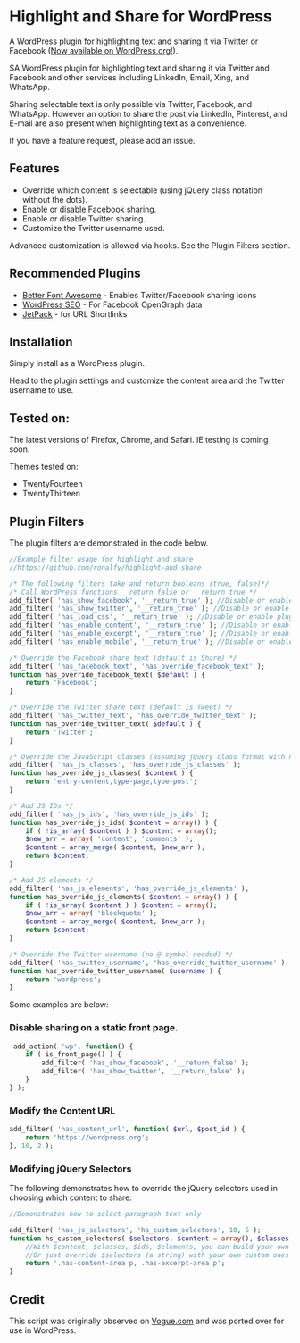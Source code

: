Highlight and Share for WordPress
===================

A WordPress plugin for highlighting text and sharing it via Twitter or Facebook (<a href="https://wordpress.org/plugins/highlight-and-share/">Now available on WordPress.org!</a>).

SA WordPress plugin for highlighting text and sharing it via Twitter and Facebook and other services including LinkedIn, Email, Xing, and WhatsApp.

Sharing selectable text is only possible via Twitter, Facebook, and WhatsApp. However an option to share the post via LinkedIn, Pinterest, and E-mail are also present when highlighting text as a convenience.

If you have a feature request, please add an issue.

Features
----------------------

<ul>
<li>Override which content is selectable (using jQuery class notation without the dots).</li>
<li>Enable or disable Facebook sharing.</li>
<li>Enable or disable Twitter sharing.</li>
<li>Customize the Twitter username used.</li>
</ul>

Advanced customization is allowed via hooks.  See the Plugin Filters section.

Recommended Plugins
---------------------------------
<ul>
<li><a href="https://wordpress.org/plugins/better-font-awesome/">Better Font Awesome</a> - Enables Twitter/Facebook sharing icons</li>
<li><a href="https://wordpress.org/plugins/wordpress-seo/">WordPress SEO</a> - For Facebook OpenGraph data</li>
<li><a href="https://wordpress.org/plugins/jetpack/">JetPack</a> - for URL Shortlinks</li>
</ul>

Installation
---------------------
Simply install as a WordPress plugin.

Head to the plugin settings and customize the content area and the Twitter username to use.

Tested on:
----------------------
The latest versions of Firefox, Chrome, and Safari.  IE testing is coming soon.

Themes tested on:
* TwentyFourteen
* TwentyThirteen

Plugin Filters
---------------------

The plugin filters are demonstrated in the code below.
```php
//Example filter usage for highlight and share
//https://github.com/ronalfy/highlight-and-share

/* The following filters take and return booleans (true, false)*/
/* Call WordPress functions __return_false or __return_true */
add_filter( 'has_show_facebook', '__return_true' ); //Disable or enable facebook sharing
add_filter( 'has_show_twitter', '__return_true' ); //Disable or enable twitter sharing
add_filter( 'has_load_css', '__return_true' ); //Disable or enable plugin's CSS - Use your own
add_filter( 'has_enable_content', '__return_true' ); //Disable or enable main post content
add_filter( 'has_enable_excerpt', '__return_true' ); //Disable or enable excerpt content
add_filter( 'has_enable_mobile', '__return_true' ); //Disable or enable on mobile devices

/* Override the Facebook share text (default is Share) */
add_filter( 'has_facebook_text', 'has_override_facebook_text' );
function has_override_facebook_text( $default ) {
	return 'Facebook';
}

/* Override the Twitter share text (default is Tweet) */
add_filter( 'has_twitter_text', 'has_override_twitter_text' );
function has_override_twitter_text( $default ) {
	return 'Twitter';
}

/* Override the JavaScript classes (assuming jQuery class format with no periods) */
add_filter( 'has_js_classes', 'has_override_js_classes' );
function has_override_js_classes( $content ) {
	return 'entry-content,type-page,type-post';
}

/* Add JS IDs */
add_filter( 'has_js_ids', 'has_override_js_ids' );
function has_override_js_ids( $content = array() ) {
	if ( !is_array( $content ) ) $content = array();
	$new_arr = array( 'content', 'comments' );
	$content = array_merge( $content, $new_arr );
	return $content;
}

/* Add JS elements */
add_filter( 'has_js_elements', 'has_override_js_elements' );
function has_override_js_elements( $content = array() ) {
	if ( !is_array( $content ) ) $content = array();
	$new_arr = array( 'blockquote' );
	$content = array_merge( $content, $new_arr );
	return $content;
}

/* Override the Twitter username (no @ symbol needed) */
add_filter( 'has_twitter_username', 'has_override_twitter_username' );
function has_override_twitter_username( $username ) {
	return 'wordpress';
}
```
Some examples are below:

### Disable sharing on a static front page.
```php
 add_action( 'wp', function() {
	if ( is_front_page() ) {
		add_filter( 'has_show_facebook', '__return_false' );
		add_filter( 'has_show_twitter', '__return_false' );
	}
} );
```
### Modify the Content URL
```php
add_filter( 'has_content_url', function( $url, $post_id ) {
	return 'https://wordpress.org';
}, 10, 2 );
```

### Modifying jQuery Selectors
The following demonstrates how to override the jQuery selectors used in choosing which content to share:
```php
//Demonstrates how to select paragraph text only

add_filter( 'has_js_selectors', 'hs_custom_selectors', 10, 5 );
function hs_custom_selectors( $selectors, $content = array(), $classes = array(), $ids = array(), $elements = array() ) {
	//With $content, $classes, $ids, $elements, you can build your own selectors
	//Or just override $selectors (a string) with your own custom ones
	return '.has-content-area p, .has-excerpt-area p';
}
```

Credit
-------------
This script was originally observed on <a href="http://www.vogue.com/">Vogue.com</a> and was ported over for use in WordPress.